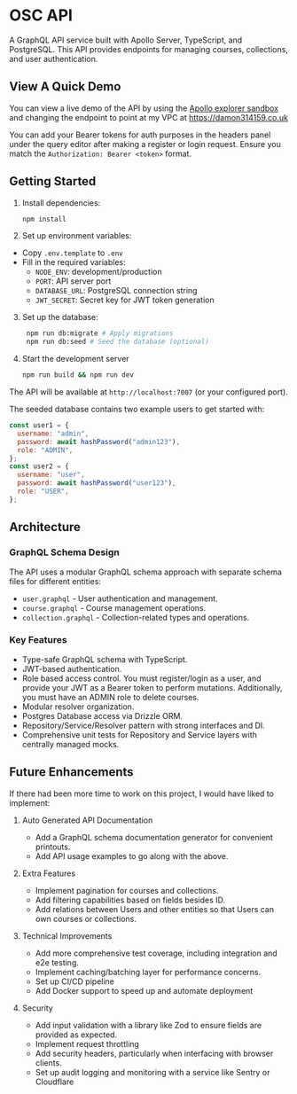 # OSC API

A GraphQL API service built with Apollo Server, TypeScript, and PostgreSQL. This API provides endpoints for managing courses, collections, and user authentication.

## View A Quick Demo

You can view a live demo of the API by using the [Apollo explorer sandbox](https://studio.apollographql.com/sandbox/explorer) and changing the endpoint to point at my VPC at https://damon314159.co.uk

You can add your Bearer tokens for auth purposes in the headers panel under the query editor after making a register or login request. Ensure you match the `Authorization: Bearer <token>` format.

## Getting Started

1. Install dependencies:
   ```sh
   npm install
   ```
2. Set up environment variables:

- Copy `.env.template` to `.env`
- Fill in the required variables:
  - `NODE_ENV`: development/production
  - `PORT`: API server port
  - `DATABASE_URL`: PostgreSQL connection string
  - `JWT_SECRET`: Secret key for JWT token generation

3. Set up the database:
   ```sh
    npm run db:migrate # Apply migrations
    npm run db:seed # Seed the database (optional)
   ```
4. Start the development server
   ```sh
   npm run build && npm run dev
   ```

The API will be available at `http://localhost:7007` (or your configured port).

The seeded database contains two example users to get started with:

```js
const user1 = {
  username: "admin",
  password: await hashPassword("admin123"),
  role: "ADMIN",
};
const user2 = {
  username: "user",
  password: await hashPassword("user123"),
  role: "USER",
};
```

## Architecture

### GraphQL Schema Design

The API uses a modular GraphQL schema approach with separate schema files for different entities:

- `user.graphql` - User authentication and management.
- `course.graphql` - Course management operations.
- `collection.graphql` - Collection-related types and operations.

### Key Features

- Type-safe GraphQL schema with TypeScript.
- JWT-based authentication.
- Role based access control. You must register/login as a user, and provide your JWT as a Bearer token to perform mutations. Additionally, you must have an ADMIN role to delete courses.
- Modular resolver organization.
- Postgres Database access via Drizzle ORM.
- Repository/Service/Resolver pattern with strong interfaces and DI.
- Comprehensive unit tests for Repository and Service layers with centrally managed mocks.

## Future Enhancements

If there had been more time to work on this project, I would have liked to implement:

1. Auto Generated API Documentation

   - Add a GraphQL schema documentation generator for convenient printouts.
   - Add API usage examples to go along with the above.

2. Extra Features

   - Implement pagination for courses and collections.
   - Add filtering capabilities based on fields besides ID.
   - Add relations between Users and other entities so that Users can own courses or collections.

3. Technical Improvements

   - Add more comprehensive test coverage, including integration and e2e testing.
   - Implement caching/batching layer for performance concerns.
   - Set up CI/CD pipeline
   - Add Docker support to speed up and automate deployment

4. Security
   - Add input validation with a library like Zod to ensure fields are provided as expected.
   - Implement request throttling
   - Add security headers, particularly when interfacing with browser clients.
   - Set up audit logging and monitoring with a service like Sentry or Cloudflare

